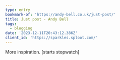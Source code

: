 ```yaml
---
type: entry
bookmark-of: 'https://andy-bell.co.uk/just-post/'
title: Just post - Andy Bell
tags:
  - blogging
date: '2023-12-11T20:43:12.386Z'
client_id: 'https://sparkles.sploot.com/'
---
```

More inspiration. [starts stopwatch]

